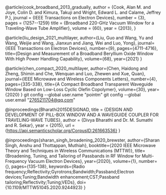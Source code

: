 
@article{cook_broadband_2013_gradually,
  author  = {Cook, Alan M. and Joye, Colin D. and Kimura, Takuji and Wright, Edward L. and Calame, Jeffrey P.},
  journal  = {IEEE Transactions on Electron Devices},
  number   = {3},  
  pages    = {1257--1259}
  title    = {Broadband 220-GHz Vacuum Window for a Traveling-Wave Tube Amplifier},
  volume   = {60},
  year     = {2013},
}


@article{liu_design_2021_multilayer,
  author={Liu, Guo and Wang, Yu and Wang, Weijie and Wang, Jianxun and Jiang, Wei and Luo, Yong},
  journal={IEEE Transactions on Electron Devices}, 
  number={9},
  pages={4711-4716},
  title={Design and Measurement of a Broadband Beryllium Oxide Window With High Power Handling Capability}, 
  volume={68},
  year={2021}
}

@article{chen_compact_2020_multilayer,
  author={Chen, Haidong and Zheng, Shimin and Che, Wenquan and Luo, Zhewen and Xue, Quan},
  journal={IEEE Microwave and Wireless Components Letters}, 
  number={4},
  pages={335-338},
  title={A Compact Broadband Transparent Waveguide Window Based on Low-Loss Cyclic Olefin Copolymer}, 
  volume={30},
  year={2020}
}
git config --global user.name "pointm"
git config --global user.email "2765211704@qq.com"



@inproceedings{Bharathi2015DESIGNAD,
  title  = {DESIGN AND DEVELOPMENT OF PILL-BOX WINDOW AND A WAVEGUIDE COUPLER FOR TRAVELING-WAVE TUBES},
  author = {Divya Bharathi and Dr. M. Sumathi and R. Sekar},
  year   = {2015},
  url    = {https://api.semanticscholar.org/CorpusID:261663536}
}

@inproceedings{sharan_singh_broadening_2020_brewster,
  author={Sharan Singh, Anshu and Thottappan, Muthiah},
  booktitle={2020 IEEE Microwave Theory and Techniques in Wireless Communications (MTTW)}, 
  title={Broadening, Tuning, and Tailoring of Passbands in RF Window for Multi-Frequency Vacuum Electron Devices}, 
  year={2020},
  volume={1},
  number={},
  pages={135-138},
  keywords={Radio frequency;Reflectivity;Gyrotrons;Bandwidth;Passband;Electron devices;Tuning;Bandwidth enhancement;CST;Passband tailoring;Reflectivity;Tuning;VEDs},
  doi={10.1109/MTTW51045.2020.9244923}
}